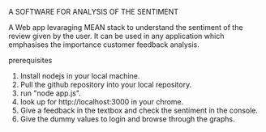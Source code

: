 A SOFTWARE FOR ANALYSIS OF THE SENTIMENT

   A Web app levaraging MEAN stack to understand the sentiment of the review given by the user. It can be used in any application which emphasises the importance customer feedback analysis.
   
prerequisites
1) Install nodejs in your local machine. 
2) Pull the github repository into your local repository.
3) run "node app.js".
4) look up for http://localhost:3000 in your chrome.
5) Give a feedback in the textbox and check the sentiment in the console.
6) Give the dummy values to login and browse through the graphs.
